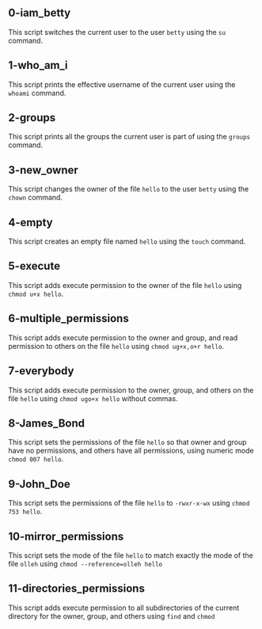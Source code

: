 ## 0-iam_betty
This script switches the current user to the user `betty` using the `su` command.
## 1-who_am_i
This script prints the effective username of the current user using the `whoami` command.
## 2-groups
This script prints all the groups the current user is part of using the `groups` command.
## 3-new_owner
This script changes the owner of the file `hello` to the user `betty` using the `chown` command.
## 4-empty
This script creates an empty file named `hello` using the `touch` command.
## 5-execute
This script adds execute permission to the owner of the file `hello` using `chmod u+x hello`.
## 6-multiple_permissions
This script adds execute permission to the owner and group, and read permission to others on the file `hello` using `chmod ug+x,o+r hello`.
## 7-everybody
This script adds execute permission to the owner, group, and others on the file `hello` using `chmod ugo+x hello` without commas.
## 8-James_Bond
This script sets the permissions of the file `hello` so that owner and group have no permissions, and others have all permissions, using numeric mode `chmod 007 hello`.
## 9-John_Doe
This script sets the permissions of the file `hello` to `-rwxr-x-wx` using `chmod 753 hello`.
## 10-mirror_permissions
This script sets the mode of the file `hello` to match exactly the mode of the file `olleh` using `chmod --reference=olleh hello`
## 11-directories_permissions
This script adds execute permission to all subdirectories of the current directory for the owner, group, and others using `find` and `chmod`
